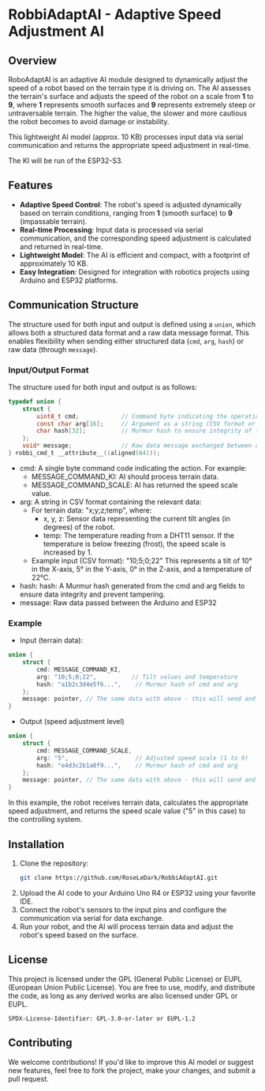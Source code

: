 # RobbiAdaptAI - Adaptive Speed Adjustment AI

## Overview

RoboAdaptAI is an adaptive AI module designed to dynamically adjust the speed of a robot based on the terrain type it is driving on. The AI assesses the terrain's surface and adjusts the speed of the robot on a scale from **1** to **9**, where **1** represents smooth surfaces and **9** represents extremely steep or untraversable terrain. The higher the value, the slower and more cautious the robot becomes to avoid damage or instability.

This lightweight AI model (approx. 10 KB) processes input data via serial communication and returns the appropriate speed adjustment in real-time.

The KI will be run of the ESP32-S3.

## Features

- **Adaptive Speed Control**: The robot's speed is adjusted dynamically based on terrain conditions, ranging from **1** (smooth surface) to **9** (impassable terrain).
- **Real-time Processing**: Input data is processed via serial communication, and the corresponding speed adjustment is calculated and returned in real-time.
- **Lightweight Model**: The AI is efficient and compact, with a footprint of approximately 10 KB.
- **Easy Integration**: Designed for integration with robotics projects using Arduino and ESP32 platforms.

## Communication Structure
The structure used for both input and output is defined using a `union`, which allows both a structured data format and a raw data message format. This enables flexibility when sending either structured data (`cmd`, `arg`, `hash`) or raw data (through `message`).


### Input/Output Format

The structure used for both input and output is as follows:

```c
typedef union {
    struct {
        uint8_t cmd;            // Command byte indicating the operation
        const char arg[16];     // Argument as a string (CSV format or command-specific)
        char hash[32];          // Murmur hash to ensure integrity of the data
    };
    void* message;              // Raw data message exchanged between devices (can carry additional data)
} robbi_cmd_t __attribute__((aligned(64)));
```
- cmd: A single byte command code indicating the action. For example:
  - MESSAGE_COMMAND_KI: AI should process terrain data.
  - MESSAGE_COMMAND_SCALE: AI has returned the speed scale value.
- arg: A string in CSV format containing the relevant data:
  - For terrain data: "x;y;z;temp", where:
    - x, y, z: Sensor data representing the current tilt angles (in degrees) of the robot.
    - temp: The temperature reading from a DHT11 sensor. If the temperature is below freezing (frost), the speed scale is increased by 1.
  - Example input (CSV format): "10;5;0;22" This represents a tilt of 10° in the X-axis, 5° in the Y-axis, 0° in the Z-axis, and a temperature of 22°C. 
- hash: hash: A Murmur hash generated from the cmd and arg fields to ensure data integrity and prevent tampering.
- message: Raw data passed between the Arduino and ESP32

### Example

- Input (terrain data):
```c
union {
    struct {
        cmd: MESSAGE_COMMAND_KI,
        arg: "10;5;0;22",          // Tilt values and temperature
        hash: "a1b2c3d4e5f6...",    // Murmur hash of cmd and arg
    };
    message: pointer, // The same data with above - this will send and recive
}
```
- Output (speed adjustment level)
```c
union {
    struct {
        cmd: MESSAGE_COMMAND_SCALE,
        arg: "5",                   // Adjusted speed scale (1 to 9)
        hash: "e4d3c2b1a0f9...",    // Murmur hash of cmd and arg
    };
    message: pointer, // The same data with above - this will send and recive
}
```
In this example, the robot receives terrain data, calculates the appropriate speed adjustment, and returns the speed scale value ("5" in this case) to the controlling system.

## Installation

1. Clone the repository:
   ```bash
   git clone https://github.com/RoseLeDark/RobbiAdaptAI.git
2. Upload the AI code to your Arduino Uno R4 or ESP32 using your favorite IDE.
3. Connect the robot's sensors to the input pins and configure the communication via serial for data exchange.
4. Run your robot, and the AI will process terrain data and adjust the robot's speed based on the surface.

## License

This project is licensed under the GPL (General Public License) or EUPL (European Union Public License).
You are free to use, modify, and distribute the code, as long as any derived works are also licensed under GPL or EUPL.

`SPDX-License-Identifier: GPL-3.0-or-later or EUPL-1.2`

## Contributing
We welcome contributions! If you'd like to improve this AI model or suggest new features, feel free to fork the project, make your changes, and submit a pull request.

